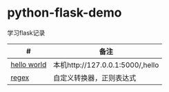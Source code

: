 # python-flask-demo
 学习flask记录

| # | 备注  |
|---| ----- |
|[hello world](https://github.com/LHesperus/python-flask-demo/blob/master/hello-world/hello1.py)| 本机http://127.0.0.1:5000/,hello |
|[regex](https://github.com/LHesperus/python-flask-demo/blob/master/regex/test1.py)|自定义转换器，正则表达式|
